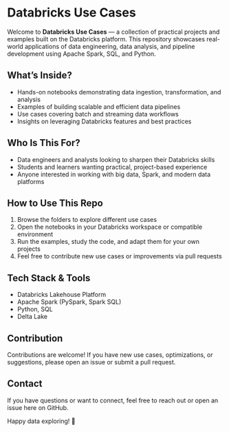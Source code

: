 
# Databricks Use Cases

Welcome to **Databricks Use Cases** — a collection of practical projects and examples built on the Databricks platform. This repository showcases real-world applications of data engineering, data analysis, and pipeline development using Apache Spark, SQL, and Python.

## What’s Inside?

* Hands-on notebooks demonstrating data ingestion, transformation, and analysis
* Examples of building scalable and efficient data pipelines
* Use cases covering batch and streaming data workflows
* Insights on leveraging Databricks features and best practices

## Who Is This For?

* Data engineers and analysts looking to sharpen their Databricks skills
* Students and learners wanting practical, project-based experience
* Anyone interested in working with big data, Spark, and modern data platforms

## How to Use This Repo

1. Browse the folders to explore different use cases
2. Open the notebooks in your Databricks workspace or compatible environment
3. Run the examples, study the code, and adapt them for your own projects
4. Feel free to contribute new use cases or improvements via pull requests

## Tech Stack & Tools

* Databricks Lakehouse Platform
* Apache Spark (PySpark, Spark SQL)
* Python, SQL
* Delta Lake

## Contribution

Contributions are welcome! If you have new use cases, optimizations, or suggestions, please open an issue or submit a pull request.

## Contact

If you have questions or want to connect, feel free to reach out or open an issue here on GitHub.


Happy data exploring! 🚀


